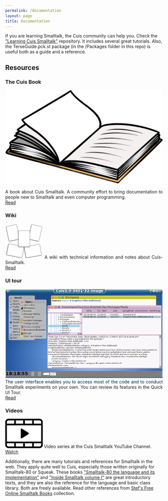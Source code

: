 ```yaml
---
permalink: /documentation
layout: page
title: Documentation
---
```


If you are learning Smalltalk, the Cuis community can help you. Check the ["Learning Cuis Smalltalk"](https://github.com/Cuis-Smalltalk/Learning-Cuis "Learning Cuis Smalltalk") repository. It includes several great tutorials. Also, the TerseGuide.pck.st package (in the /Packages folder in this repo) is useful both as a guide and a reference.

## Resources

<div class="row">
	<div class="col">
		<h3>The Cuis Book</h3>
		<img src="./assets/imgs/book.png" class="doc">
		<p align="justify">A book about Cuis Smalltalk. A community effort to bring documentation to people new to Smalltalk and even computer programming.
		<br><a href="https://cuis-smalltalk.github.io/TheCuisBook/">Read</a></p>
	</div>
	<div class="col">
		<h3>Wiki</h3>
		<p align="justify"><img src="./assets/imgs/wiki.png" class="doc" style="width:120px;">
		A wiki with technical information and notes about Cuis-Smalltalk.
		<br><a href="https://github.com/Cuis-Smalltalk/Cuis-Smalltalk-Dev/wiki">Read</a></p>
	</div>
</div>
<div class="row">
	<div class="col">
		<h3>UI tour</h3>
		<p align="justify"><img src="./assets/imgs/ui-tour.png" class="doc">
		The user interface enables you to access most of the code and to conduct Smalltalk experiments on your own. You can review its features in the Quick UI Tour.
		<br><a href="https://github.com/Cuis-Smalltalk/Learning-Cuis/blob/master/Quick-UI-Tour.md">Read</a></p>
	</div>
	<div class="col">
		<h3>Videos</h3>
		<p align="justify"><img src="./assets/imgs/video.png" class="doc" style="width: 120px;">
		Video series at the Cuis Smalltalk YouTube Channel.
		<br><a href="https://www.youtube.com/playlist?list=PLbevs6Mp0MMMaR5gSYzJQXQ56OplFSCJk">Watch</a></p>
	</div>
</div>


Additionally, there are many tutorials and references for Smalltalk in the web. They apply quite well to Cuis, especially those written originally for Smalltalk-80 or Squeak. These books ["Smalltalk-80 the language and its implementation"](http://stephane.ducasse.free.fr/FreeBooks/BlueBook/Bluebook.pdf) and ["Inside Smalltalk volume I"](http://stephane.ducasse.free.fr/FreeBooks/InsideST/InsideSmalltalk.pdf) are great introductory texts, and they are also the reference for the language and basic class library. Both are freely available. Read other references from [Stef's Free Online Smalltalk Books](http://stephane.ducasse.free.fr/FreeBooks/) collection.
